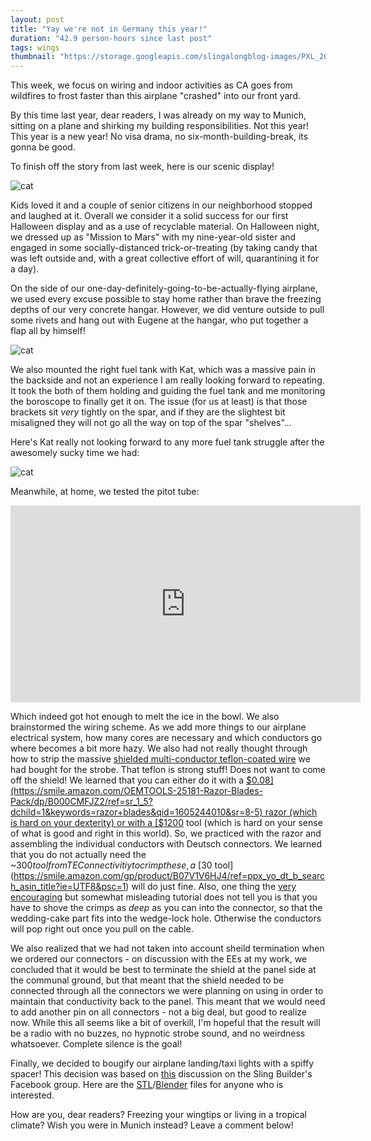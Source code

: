 ```yaml
---
layout: post
title: "Yay we're not in Germany this year!"
duration: "42.9 person-hours since last post"
tags: wings
thumbnail: "https://storage.googleapis.com/slingalongblog-images/PXL_20201027_024925033_square_thumb.jpg"
---
```

This week, we focus on wiring and indoor activities as CA goes from wildfires to frost faster than this airplane "crashed" into our front yard. 

By this time last year, dear readers, I was already on my way to Munich, sitting on a plane and shirking my building responsibilities. Not this year! This year is a new year! No visa drama, no six-month-building-break, its gonna be good.

To finish off the story from last week, here is our scenic display!
 
![cat](https://storage.googleapis.com/slingalongblog-images/20201031_134606.jpg)

Kids loved it and a couple of senior citizens in our neighborhood stopped and laughed at it. Overall we consider it a solid success for our first Halloween display and as a use of recyclable material. On Halloween night, we dressed up as "Mission to Mars" with my nine-year-old sister and engaged in some socially-distanced trick-or-treating (by taking candy that was left outside and, with a great collective effort of will, quarantining it for a day). 

On the side of our one-day-definitely-going-to-be-actually-flying airplane, we used every excuse possible to stay home rather than brave the freezing depths of our very concrete hangar. However, we did venture outside to pull some rivets and hang out with Eugene at the hangar, who put together a flap all by himself!

![cat](https://storage.googleapis.com/slingalongblog-images/20201030_212706.jpg)

We also mounted the right fuel tank with Kat, which was a massive pain in the backside and not an experience I am really looking forward to repeating. It took the both of them holding and guiding the fuel tank and me monitoring the boroscope to finally get it on. The issue (for us at least) is that those brackets sit *very* tightly on the spar, and if they are the slightest bit misaligned they will not go all the way on top of the spar "shelves"...

Here's Kat really not looking forward to any more fuel tank struggle after the awesomely sucky time we had:

![cat](https://storage.googleapis.com/slingalongblog-images/kat_crazy.png)

Meanwhile, at home, we tested the pitot tube:
 
<iframe width="560" height="315" src="https://www.youtube.com/embed/I82HrLJJ-pY" frameborder="0" allow="accelerometer; autoplay; clipboard-write; encrypted-media; gyroscope; picture-in-picture" allowfullscreen></iframe>

Which indeed got hot enough to melt the ice in the bowl. We also brainstormed the wiring scheme. As we add more things to our airplane electrical system, how many cores are necessary and which conductors go where becomes a bit more hazy. We also had not really thought through how to strip the massive [shielded multi-conductor teflon-coated wire](https://www.wiremasters.net/product/productname/m27500-12rc4s06-rc-cable) we had bought for the strobe. That teflon is strong stuff! Does not want to come off the shield! We learned that you can either do it with a [$0.08](https://smile.amazon.com/OEMTOOLS-25181-Razor-Blades-Pack/dp/B000CMFJZ2/ref=sr_1_5?dchild=1&keywords=razor+blades&qid=1605244010&sr=8-5) razor (which is hard on your dexterity) or with a [$1200](https://www.dmctools.com/oscar/catalogue/tsk8500_4370/) tool (which is hard on your sense of what is good and right in this world). So, we practiced with the razor and assembling the individual conductors with Deutsch connectors. We learned that you do not actually need the ~$300 tool from TE Connectivitiy to crimp these, a ~[$30 tool](https://smile.amazon.com/gp/product/B07V1V6HJ4/ref=ppx_yo_dt_b_search_asin_title?ie=UTF8&psc=1) will do just fine. Also, one thing the [very encouraging](https://www.youtube.com/watch?v=_EixzYfBS50) but somewhat misleading tutorial does not tell you is that you have to shove the crimps as *deep* as you can into the connector, so that the wedding-cake part fits into the wedge-lock hole. Otherwise the conductors will pop right out once you pull on the cable.

We also realized that we had not taken into account sheild termination when we ordered our connectors - on discussion with the EEs at my work, we concluded that it would be best to terminate the shield at the panel side at the communal ground, but that meant that the shield needed to be connected through all the connectors we were planning on using in order to maintain that conductivity back to the panel. This meant that we would need to add another pin on all connectors - not a big deal, but good to realize now. While this all seems like a bit of overkill, I'm hopeful that the result will be a radio with no buzzes, no hypnotic strobe sound, and no weirdness whatsoever. Complete silence is the goal!

Finally, we decided to bougify our airplane landing/taxi lights with a spiffy spacer! This decision was based on [this](https://m.facebook.com/groups/1138683809550996?view=permalink&id=3292930170793005&anchor_composer=false&ref=m_notif&notif_t=feedback_reaction_generic) discussion on the Sling Builder's Facebook group. Here are the [STL](https://www.google.com/url?q=https://storage.googleapis.com/slingalongblog-images/landinglight_thick.stl&sa=D&source=hangouts&ust=1605330778756000&usg=AFQjCNG_hSa3-TjItzNwIM708gHmH3X2rg)/[Blender](https://www.google.com/url?q=https://storage.googleapis.com/slingalongblog-images/landinglight_thick.blend&sa=D&source=hangouts&ust=1605330772969000&usg=AFQjCNHX1AFm_2CxPrYdgr5SqwtJAW74iw) files for anyone who is interested.

How are you, dear readers? Freezing your wingtips or living in a tropical climate? Wish you were in Munich instead? Leave a comment below!


